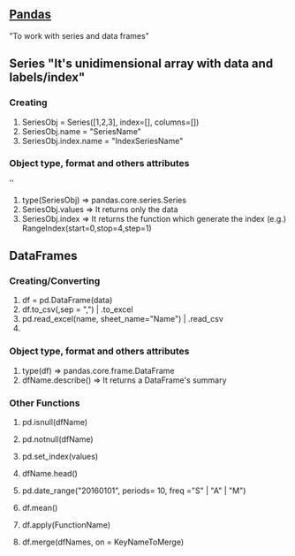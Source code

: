 ## [Pandas]("http://pandas.pydata.org")

"To work with series and data frames"

## Series "It's unidimensional array with data and labels/index"
### Creating

1. SeriesObj = Series([1,2,3], index=[], columns=[])
2. SeriesObj.name = "SeriesName"
3. SeriesObj.index.name = "IndexSeriesName"


### Object type, format and others attributes
''
1. type(SeriesObj) => pandas.core.series.Series
2. SeriesObj.values => It returns only the data
3. SeriesObj.index => It returns the function which generate the index (e.g.) RangeIndex(start=0,stop=4,step=1)


## DataFrames

### Creating/Converting

1. df = pd.DataFrame(data)
2. df.to_csv(,sep = ",") | .to_excel
3. pd.read_excel(name, sheet_name="Name") | .read_csv
4. 




### Object type, format and others attributes

1. type(df) => pandas.core.frame.DataFrame
2. dfName.describe() => It returns a DataFrame's summary


### Other Functions

1. pd.isnull(dfName)

2. pd.notnull(dfName)

3. pd.set_index(values)

4. dfName.head()

5. pd.date_range("20160101", periods= 10, freq ="S" | "A" | "M")

6. df.mean()

7. df.apply(FunctionName)

8. df.merge(dfNames, on = KeyNameToMerge)

